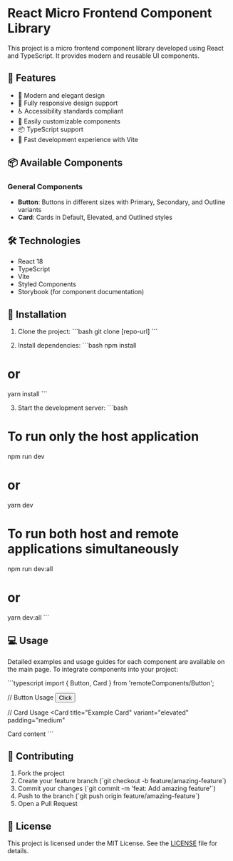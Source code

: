 # React Micro Frontend Component Library

This project is a micro frontend component library developed using React and TypeScript. It provides modern and reusable UI components.

## 🚀 Features

- 🎨 Modern and elegant design
- 📱 Fully responsive design support
- ♿ Accessibility standards compliant
- 🔧 Easily customizable components
- 📦 TypeScript support
- 🎯 Fast development experience with Vite

## 📦 Available Components

### General Components
- **Button**: Buttons in different sizes with Primary, Secondary, and Outline variants
- **Card**: Cards in Default, Elevated, and Outlined styles

## 🛠️ Technologies

- React 18
- TypeScript
- Vite
- Styled Components
- Storybook (for component documentation)

## 🚀 Installation

1. Clone the project:
\`\`\`bash
git clone [repo-url]
\`\`\`

2. Install dependencies:
\`\`\`bash
npm install
# or
yarn install
\`\`\`

3. Start the development server:
\`\`\`bash
# To run only the host application
npm run dev
# or
yarn dev

# To run both host and remote applications simultaneously
npm run dev:all
# or
yarn dev:all
\`\`\`

## 💻 Usage

Detailed examples and usage guides for each component are available on the main page. To integrate components into your project:

\`\`\`typescript
import { Button, Card } from 'remoteComponents/Button';

// Button Usage
<Button variant="primary" size="medium">
  Click
</Button>

// Card Usage
<Card 
  title="Example Card" 
  variant="elevated"
  padding="medium"
>
  Card content
</Card>
\`\`\`

## 🤝 Contributing

1. Fork the project
2. Create your feature branch (\`git checkout -b feature/amazing-feature\`)
3. Commit your changes (\`git commit -m 'feat: Add amazing feature'\`)
4. Push to the branch (\`git push origin feature/amazing-feature\`)
5. Open a Pull Request

## 📝 License

This project is licensed under the MIT License. See the [LICENSE](LICENSE) file for details.





